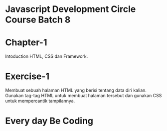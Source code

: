 # Javascript Development Circle Course Batch 8

# Chapter-1
Intoduction HTML, CSS dan Framework.

# Exercise-1
Membuat sebuah halaman HTML yang berisi tentang data diri kalian. Gunakan tag-tag HTML untuk membuat halaman tersebut dan gunakan CSS untuk mempercantik tampilannya.

# Every day Be Coding



